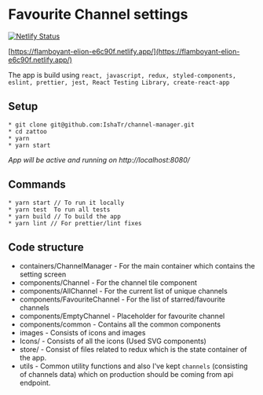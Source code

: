 
# Favourite Channel settings

[![Netlify Status](https://api.netlify.com/api/v1/badges/5144422c-d526-4deb-9c52-2599a95daceb/deploy-status)](https://app.netlify.com/sites/flamboyant-elion-e6c90f/deploys)

[https://flamboyant-elion-e6c90f.netlify.app/](https://flamboyant-elion-e6c90f.netlify.app/)

The app is build using `react, javascript, redux, styled-components, eslint, prettier, jest, React Testing Library, create-react-app`

## Setup
```
* git clone git@github.com:IshaTr/channel-manager.git
* cd zattoo
* yarn
* yarn start
```

*App will be active and running on http://localhost:8080/*

## Commands
```
* yarn start // To run it locally
* yarn test  To run all tests
* yarn build // To build the app
* yarn lint // For prettier/lint fixes
```

## Code structure
* containers/ChannelManager - For the main container which contains the setting screen
* components/Channel - For the channel tile component
* components/AllChannel - For the current list of unique channels
* components/FavouriteChannel - For the list of starred/favourite channels
* components/EmptyChannel - Placeholder for favourite channel
* components/common - Contains all the common components
* images - Consists of icons and images
* Icons/ - Consists of all the icons (Used SVG components)
* store/ - Consist of files related to redux which is the state container of the app.
* utils - Common utility functions and also I've kept `channels` (consisting of channels data) which on production should be coming from api endpoint.


